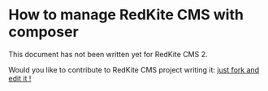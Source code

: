 # How to manage RedKite CMS with composer
This document has not been written yet for RedKite CMS 2. 

Would you like to contribute to RedKite CMS project writing it: [just fork and edit it !](https://github.com/redkite-labs/RedKiteCms/edit/master/docs/cookbook/how-to-manage-redkite-cms-with-composer.md)